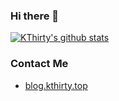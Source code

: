 ### Hi there 👋
[![KThirty's github stats](https://github-readme-stats.vercel.app/api?username=kthirty)](https://github.com/anuraghazra/github-readme-stats)


### Contact Me
- [blog.kthirty.top](blog.kthirty.top)

<!--
**kthirty/kthirty** is a ✨ _special_ ✨ repository because its `README.md` (this file) appears on your GitHub profile.

Here are some ideas to get you started:

- 🔭 I’m currently working on ...
- 🌱 I’m currently learning ...
- 👯 I’m looking to collaborate on ...
- 🤔 I’m looking for help with ...
- 💬 Ask me about ...
- 📫 How to reach me: ...
- 😄 Pronouns: ...
- ⚡ Fun fact: ...
-->
